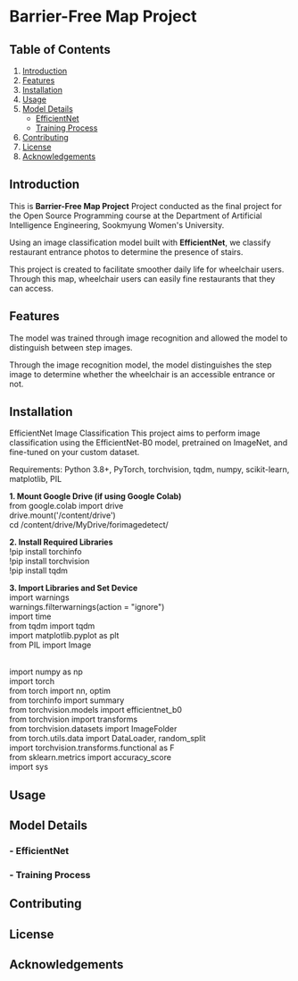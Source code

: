 # Barrier-Free Map Project

## Table of Contents
1. [Introduction](#introduction)
2. [Features](#features)
3. [Installation](#installation)
4. [Usage](#usage)
5. [Model Details](#model-details)
    - [EfficientNet](#efficientnet)
    - [Training Process](#training-process)
6. [Contributing](#contributing)
7. [License](#license)
8. [Acknowledgements](#acknowledgements)

## Introduction 
This is **Barrier-Free Map Project** Project conducted as the final project for the Open Source Programming course at the Department of Artificial Intelligence Engineering, Sookmyung Women's University.   

Using an image classification model built with **EfficientNet**, we classify restaurant entrance photos to determine the presence of stairs.

This project is created to facilitate smoother daily life for wheelchair users. Through this map, wheelchair users can easily fine restaurants that they can access.

## Features
The model was trained through image recognition and allowed the model to distinguish between step images.

Through the image recognition model, the model distinguishes the step image to determine whether the wheelchair is an accessible entrance or not.

## Installation
EfficientNet Image Classification
This project aims to perform image classification using the EfficientNet-B0 model, pretrained on ImageNet, and fine-tuned on your custom dataset.

Requirements:
Python 3.8+, PyTorch, torchvision, tqdm, numpy, scikit-learn, matplotlib, PIL

**1. Mount Google Drive (if using Google Colab)**
<br>from google.colab import drive
<br>drive.mount('/content/drive')
<br>cd /content/drive/MyDrive/forimagedetect/

**2. Install Required Libraries**
<br>!pip install torchinfo
<br>!pip install torchvision
<br>!pip install tqdm

**3. Import Libraries and Set Device**
<br>import warnings
<br>warnings.filterwarnings(action = "ignore")
<br>import time
<br>from tqdm import tqdm
<br>import matplotlib.pyplot as plt
<br>from PIL import Image

<br>import numpy as np
<br>import torch
<br>from torch import nn, optim
<br>from torchinfo import summary
<br>from torchvision.models import efficientnet_b0
<br>from torchvision import transforms
<br>from torchvision.datasets import ImageFolder
<br>from torch.utils.data import DataLoader, random_split
<br>import torchvision.transforms.functional as F
<br>from sklearn.metrics import accuracy_score
<br>import sys

## Usage

## Model Details
### - EfficientNet
### - Training Process

## Contributing

## License

## Acknowledgements
